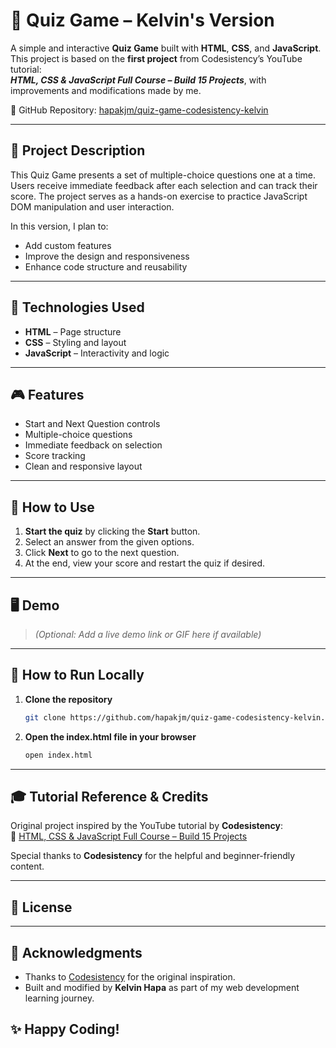 # 🧠 Quiz Game – Kelvin's Version

A simple and interactive **Quiz Game** built with **HTML**, **CSS**, and **JavaScript**.  
This project is based on the **first project** from Codesistency’s YouTube tutorial:  
**_HTML, CSS & JavaScript Full Course – Build 15 Projects_**, with improvements and modifications made by me.

🔗 GitHub Repository: [hapakjm/quiz-game-codesistency-kelvin](https://github.com/hapakjm/quiz-game-codesistency-kelvin.git)

---

## 📌 Project Description

This Quiz Game presents a set of multiple-choice questions one at a time. Users receive immediate feedback after each selection and can track their score. The project serves as a hands-on exercise to practice JavaScript DOM manipulation and user interaction.

In this version, I plan to:

- Add custom features
- Improve the design and responsiveness
- Enhance code structure and reusability

---

## 🚀 Technologies Used

- **HTML** – Page structure
- **CSS** – Styling and layout
- **JavaScript** – Interactivity and logic

---

## 🎮 Features

- Start and Next Question controls
- Multiple-choice questions
- Immediate feedback on selection
- Score tracking
- Clean and responsive layout

---

## 🧪 How to Use

1. **Start the quiz** by clicking the **Start** button.
2. Select an answer from the given options.
3. Click **Next** to go to the next question.
4. At the end, view your score and restart the quiz if desired.

---

## 🖥️ Demo

> _(Optional: Add a live demo link or GIF here if available)_

---

## 📂 How to Run Locally

1. **Clone the repository**

   ```bash
   git clone https://github.com/hapakjm/quiz-game-codesistency-kelvin.git
   ```

2. **Open the index.html file in your browser**
   ```bash
   open index.html
   ```

---

## 🎓 Tutorial Reference & Credits

Original project inspired by the YouTube tutorial by **Codesistency**:  
🔗 [HTML, CSS & JavaScript Full Course – Build 15 Projects](https://www.youtube.com/watch?v=kAiX0itnonM&list=WL&index=4)

Special thanks to **Codesistency** for the helpful and beginner-friendly content.

---

## 📄 License

---

## 🙌 Acknowledgments

- Thanks to [Codesistency](https://www.youtube.com/@Codesistency) for the original inspiration.
- Built and modified by **Kelvin Hapa** as part of my web development learning journey.

## ✨ Happy Coding!

